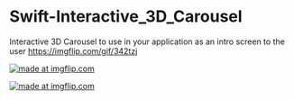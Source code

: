 # Swift-Interactive_3D_Carousel

Interactive 3D Carousel to use in your application as an intro screen to the user
https://imgflip.com/gif/342tzj

<a href="https://giphy.com/gifs/f9qnrrHgkuDuaWWHJS"><img src="https://giphy.com/gifs/f9qnrrHgkuDuaWWHJS.gif" title="made at imgflip.com"/></a>

<a href="https://giphy.com/gifs/f9qnrrHgkuDuaWWHJS"><img src="https://giphy.com/gifs/f9qnrrHgkuDuaWWHJS.gif" title="made at imgflip.com"/></a>
